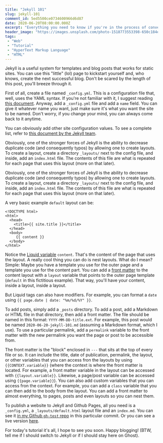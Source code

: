 ```yaml
---
title: "Jekyll 101"
slug: jekyll-101
comment_id: 5ed5500ce0734600966d6d87
date: 2020-06-20T08:00:00.000Z
excerpt: "Everything you need to know if you're in the process of converting your static HTML site to Jekyll."
header_image: "https://images.unsplash.com/photo-1518773553398-650c184e0bb3?ixlib=rb-1.2.1&q=80&fm=jpg&crop=entropy&cs=tinysrgb&w=2000&fit=max&ixid=eyJhcHBfaWQiOjExNzczfQ"
tags: 
 - "Web"
 - "Tutorial"
 - "HyperText Markup Language"
 - "HTML"
---
```


<p>Jekyll is a useful system for templates and blog posts that works for static sites. You can use this "little" (lol) page to kickstart yourself and, who knows, create the next successful blog. Don't be scared by the length of this post, you'll breeze through it.</p><p>First of all, create a file named <code>_config.yml</code>. This is a configuration file that, well, uses the YAML syntax. If you're not familiar with it, I suggest reading <a href="https://docs.ansible.com/ansible/latest/reference_appendices/YAMLSyntax.html">this document</a>. Anyway, add a <code>_config.yml</code> file and add a <code>name</code> field. You can give it whatever name you want, just make sure it's what you want the site to be named. Don't worry, if you change your mind, you can always come back to it anytime.</p><p>You can obviously add other site configuration values. To see a complete list, refer to <a href="https://jekyllrb.com/docs/variables/">this document by the Jekyll team</a>.</p><p>Obviously, one of the stronger forces of Jekyll is the ability to decrease duplicate code (and consequently typos) by allowing one to create layouts. To create a layout, create a directory <code>_layouts/</code> next to the config file, and inside, add an <code>index.html</code> file. The contents of this file are what is repeated for each page that uses this layout (more on that later).</p><!--kg-card-begin: markdown--><p>Obviously, one of the stronger forces of Jekyll is the ability to decrease duplicate code (and consequently typos) by allowing one to create layouts. To create a layout, create a directory <code>_layouts/</code> next to the config file, and inside, add an <code>index.html</code> file. The contents of this file are what is repeated for each page that uses this layout (more on that later).</p>
<!--kg-card-end: markdown--><p>A very basic example <code>default</code> layout can be:</p><pre><code class="language-html">&lt;!DOCTYPE html&gt;
&lt;html&gt;
  &lt;head&gt;
    &lt;title&gt;{{ site.title }}&lt;/title&gt;
  &lt;/head&gt;
  &lt;body&gt;
     {{ content }}
  &lt;/body&gt;
&lt;/html&gt;</code></pre><p>Notice the <a href="https://jekyllrb.com/docs/liquid/">Liquid variable</a> <code>content</code>. That's the content of the page that uses the layout. A really cool thing you can do is nest layouts. What do I mean? Simple: Maybe you have a template you use for the outer page and a template you use for the content part. You can add a <a href="#front-matter">front matter</a> to the content layout with a <code>layout</code> variable that points to the outer page template (<code>default</code> in this fictitious example). That way, you'll have your content, inside a layout, inside a layout.</p><p>But Liquid tags can also have modifiers. For example, you can format a <code>date</code> using <code>{{ page.date | date: "%m/%d/%Y" }}</code>.</p><p>To add posts, simply add a <code>_posts</code> directory. To add a post, add a Markdown or HTML file in that directory, then add a front matter. The file should be named in this format: <code>YYYY-MM-DD-title.ext</code>. For example, this post would be named <code>2020-06-20-jekyll-101.md</code> (assuming a Markdown format, which I use). To use a particular permalink, add a <code>permalink</code> variable to the front matter with the new permalink you want the page or post to be accessible from.</p><!--kg-card-begin: html--><p id="front-matter">
    The front matter is the "block" enclosed in <code>---</code> that sits at the top of every file or so. It can include the title, date of publication, permalink, the layout, or other variables that you can access fron the layouts by using <code>{{CONTEXT.variable}}</code> (where the context is where the front matter is located. For example, a front matter variable in the layout can be accessed with <code>{{layout.variable}}</code>. Likewise, a page/post variable can be accessed using <code>{{page.variable}}</code>). You can also add custom variables that you can access fron the context. For example, you can add a <code>class</code> variable that you can then add to the body from the layout. You can add a front matter to almost everything, to pages, posts and even layouts so you can nest them.
</p><!--kg-card-end: html--><p>To publish a website to Jekyll and Github Pages, all you need is a <code>_config.yml</code>, a <code>_layouts/default.html</code> layout file and an <code>index.md</code>. You can see it <a href="https://github.com/Samplasion/gh-test/tree/d5799b3626feee0ab789f1cca0f1ecb63c9cb80e">in my Github <code>gh-test</code> repo</a> in this particular commit. Or you can see a live version <a href="https://samplasion.github.io/gh-test">here</a>.</p><p>For today's tutorial it's all, I hope to see you soon. Happy blogging! (BTW, tell me if I should switch to Jekyll or if I should stay here on Ghost).</p>